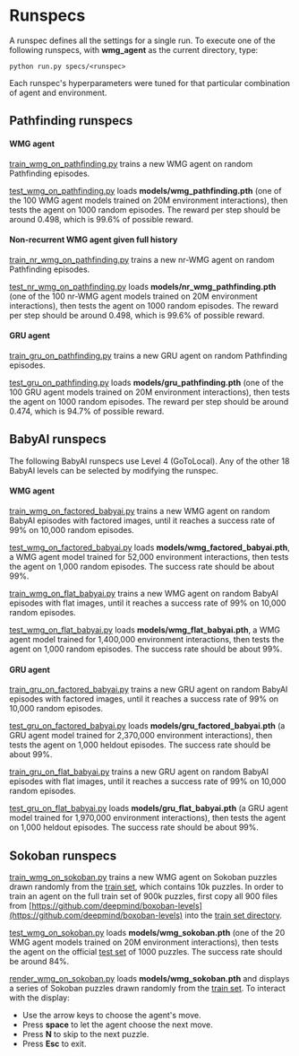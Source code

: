 
# Runspecs
A runspec defines all the settings for a single run.
To execute one of the following runspecs, with **wmg_agent** as the current directory, type:

    python run.py specs/<runspec>

Each runspec's hyperparameters were tuned for that particular combination of agent and environment.

## Pathfinding runspecs

#### WMG agent

[train_wmg_on_pathfinding.py](train_wmg_on_pathfinding.py) 
trains a new WMG agent on random Pathfinding episodes.

[test_wmg_on_pathfinding.py](test_wmg_on_pathfinding.py)
loads **models/wmg_pathfinding.pth** (one of the 100 WMG agent models trained on 20M environment interactions),
then tests the agent on 1000 random episodes.
The reward per step should be around 0.498, which is 99.6% of possible reward.

#### Non-recurrent WMG agent given full history

[train_nr_wmg_on_pathfinding.py](train_nr_wmg_on_pathfinding.py)
trains a new nr-WMG agent on random Pathfinding episodes.

[test_nr_wmg_on_pathfinding.py](test_nr_wmg_on_pathfinding.py)
loads **models/nr_wmg_pathfinding.pth** (one of the 100 nr-WMG agent models trained on 20M environment interactions),
then tests the agent on 1000 random episodes.
The reward per step should be around 0.498, which is 99.6% of possible reward.

#### GRU agent

[train_gru_on_pathfinding.py](train_gru_on_pathfinding.py)
trains a new GRU agent on random Pathfinding episodes.

[test_gru_on_pathfinding.py](test_gru_on_pathfinding.py)
loads **models/gru_pathfinding.pth** (one of the 100 GRU agent models trained on 20M environment interactions),
then tests the agent on 1000 random episodes.
The reward per step should be around 0.474, which is 94.7% of possible reward.


## BabyAI runspecs

The following BabyAI runspecs use Level 4 (GoToLocal).
Any of the other 18 BabyAI levels can be selected by modifying the runspec.

#### WMG agent

[train_wmg_on_factored_babyai.py](train_wmg_on_factored_babyai.py)
trains a new WMG agent on random BabyAI episodes with factored images,
until it reaches a success rate of 99% on 10,000 random episodes.

[test_wmg_on_factored_babyai.py](test_wmg_on_factored_babyai.py)
loads **models/wmg_factored_babyai.pth**,
a WMG agent model trained for 52,000 environment interactions,
then tests the agent on 1,000 random episodes.
The success rate should be about 99%.

[train_wmg_on_flat_babyai.py](train_wmg_on_flat_babyai.py)
trains a new WMG agent on random BabyAI episodes with flat images,
until it reaches a success rate of 99% on 10,000 random episodes.

[test_wmg_on_flat_babyai.py](test_wmg_on_flat_babyai.py)
loads **models/wmg_flat_babyai.pth**,
a WMG agent model trained for 1,400,000 environment interactions,
then tests the agent on 1,000 random episodes.
The success rate should be about 99%.

#### GRU agent

[train_gru_on_factored_babyai.py](train_gru_on_factored_babyai.py)
trains a new GRU agent on random BabyAI episodes with factored images,
until it reaches a success rate of 99% on 10,000 random episodes.

[test_gru_on_factored_babyai.py](test_gru_on_factored_babyai.py)
loads **models/gru_factored_babyai.pth**
(a GRU agent model trained for 2,370,000 environment interactions),
then tests the agent on 1,000 heldout episodes.
The success rate should be about 99%.

[train_gru_on_flat_babyai.py](train_gru_on_flat_babyai.py)
trains a new GRU agent on random BabyAI episodes with flat images,
until it reaches a success rate of 99% on 10,000 random episodes.

[test_gru_on_flat_babyai.py](test_gru_on_flat_babyai.py)
loads **models/gru_flat_babyai.pth**
(a GRU agent model trained for 1,970,000 environment interactions),
then tests the agent on 1,000 heldout episodes.
The success rate should be about 99%.


## Sokoban runspecs

[train_wmg_on_sokoban.py](train_wmg_on_sokoban.py)
trains a new WMG agent on Sokoban puzzles drawn randomly 
from the [train set](../data/boxoban-levels-master/unfiltered/train), which contains 10k puzzles.
In order to train an agent on the full train set of 900k puzzles, 
first copy all 900 files from [https://github.com/deepmind/boxoban-levels](https://github.com/deepmind/boxoban-levels) 
into the [train set directory](../data/boxoban-levels-master/unfiltered/train).

[test_wmg_on_sokoban.py](test_wmg_on_sokoban.py)
loads **models/wmg_sokoban.pth** (one of the 20 WMG agent models trained on 20M environment interactions),
then tests the agent on the official [test set](../data/boxoban-levels-master/unfiltered/test) of 1000 puzzles.
The success rate should be around 84%.

[render_wmg_on_sokoban.py](render_wmg_on_sokoban.py)
loads **models/wmg_sokoban.pth** and displays a series of Sokoban puzzles 
drawn randomly from the [train set](../data/boxoban-levels-master/unfiltered/train).
To interact with the display: 
* Use the arrow keys to choose the agent's move.
* Press **space** to let the agent choose the next move.
* Press **N** to skip to the next puzzle.
* Press **Esc** to exit.
